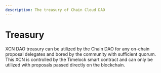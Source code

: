 ```yaml
---
description: The treasury of Chain Cloud DAO
---
```


# Treasury

XCN DAO treasury can be utilized by the Chain DAO for any on-chain proposal delegates and bored by the community with sufficient quorum. This XCN is controlled by the Timelock smart contract and can only be utilized with proposals passed directly on the blockchain.